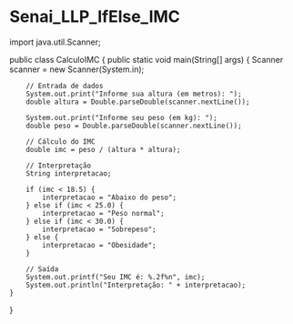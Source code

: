 # Senai_LLP_IfElse_IMC

import java.util.Scanner;

public class CalculoIMC {
    public static void main(String[] args) {
        Scanner scanner = new Scanner(System.in);

        // Entrada de dados
        System.out.print("Informe sua altura (em metros): ");
        double altura = Double.parseDouble(scanner.nextLine());

        System.out.print("Informe seu peso (em kg): ");
        double peso = Double.parseDouble(scanner.nextLine());

        // Cálculo do IMC
        double imc = peso / (altura * altura);

        // Interpretação
        String interpretacao;

        if (imc < 18.5) {
            interpretacao = "Abaixo do peso";
        } else if (imc < 25.0) {
            interpretacao = "Peso normal";
        } else if (imc < 30.0) {
            interpretacao = "Sobrepeso";
        } else {
            interpretacao = "Obesidade";
        }

        // Saída
        System.out.printf("Seu IMC é: %.2f%n", imc);
        System.out.println("Interpretação: " + interpretacao);
    }
}
